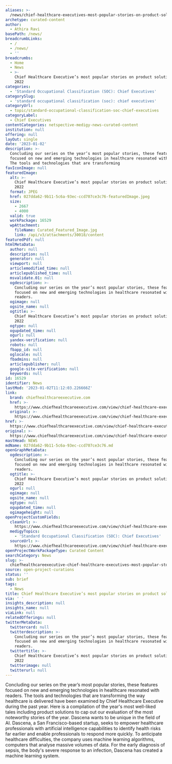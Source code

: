 ```yaml
---
aliases: >-
  /news/chief-healthcare-executives-most-popular-stories-on-product-solutions-in-2022
archetype: curated-content
author:
  - Athira Ravi
basePath: /news/
breadcrumbLinks:
  - /
  - /news/
  - ''
breadcrumbs:
  - Home
  - News
  - >-
    Chief Healthcare Executive’s most popular stories on product solutions in
    2022
categories:
  - 'Standard Occupational Classification (SOC): Chief Executives'
categorySlug:
  - 'standard occupational classification (soc): chief executives'
categoryUrl:
  - topic/standard-occupational-classification-soc-chief-executives
categoryLabel:
  - Chief Executives
contentCategories: netspective-medigy-news-curated-content
institution: null
offering: null
layOut: single
date: '2023-01-02'
description: >-
  Concluding our series on the year’s most popular stories, these features
  focused on new and emerging technologies in healthcare resonated with readers.
  The tools and technologies that are transforming
favIconImage: null
featuredImage:
  alt: >-
    Chief Healthcare Executive’s most popular stories on product solutions in
    2022
  format: JPEG
  href: 027dda62-9b11-5c6a-93ec-ccd707ce3c76-featuredImage.jpeg
  size:
    - 2667
    - 4000
  valid: true
  workPackage: 16529
  wpAttachment:
    fileName: Curated_Featured_Image.jpg
    link: /api/v3/attachments/30018/content
featuredPdf: null
htmlMetaData:
  author: null
  description: null
  generator: null
  viewport: null
  articlemodified_time: null
  articlepublished_time: null
  msvalidate.01: null
  ogdescription: >-
    Concluding our series on the year’s most popular stories, these features
    focused on new and emerging technologies in healthcare resonated with
    readers. 
  ogimage: null
  ogsite_name: null
  ogtitle: >-
    Chief Healthcare Executive’s most popular stories on product solutions in
    2022
  ogtype: null
  ogupdated_time: null
  ogurl: null
  yandex-verification: null
  robots: null
  fbapp_id: null
  oglocale: null
  fbadmins: null
  articlepublisher: null
  google-site-verification: null
  keywords: null
id: 16529
identifier: News
lastMod: '2023-01-02T11:12:03.226666Z'
link:
  brand: chiefhealthcareexecutive.com
  href: >-
    https://www.chiefhealthcareexecutive.com/view/chief-healthcare-executive-s-most-popular-stories-on-product-solutions-in-2022
  original: >-
    https://www.chiefhealthcareexecutive.com/view/chief-healthcare-executive-s-most-popular-stories-on-product-solutions-in-2022
href: >-
  https://www.chiefhealthcareexecutive.com/view/chief-healthcare-executive-s-most-popular-stories-on-product-solutions-in-2022
original: >-
  https://www.chiefhealthcareexecutive.com/view/chief-healthcare-executive-s-most-popular-stories-on-product-solutions-in-2022
mastHead: NEWS
mdName: 027dda62-9b11-5c6a-93ec-ccd707ce3c76.md
openGraphMetaData:
  ogdescription: >-
    Concluding our series on the year’s most popular stories, these features
    focused on new and emerging technologies in healthcare resonated with
    readers. 
  ogtitle: >-
    Chief Healthcare Executive’s most popular stories on product solutions in
    2022
  ogurl: null
  ogimage: null
  ogsite_name: null
  ogtype: null
  ogupdated_time: null
  ogimageheight: null
openProjectCustomFields:
  cleanUrl: >-
    https://www.chiefhealthcareexecutive.com/view/chief-healthcare-executive-s-most-popular-stories-on-product-solutions-in-2022
  medigyTopics:
    - 'Standard Occupational Classification (SOC): Chief Executives'
  sourceUrl: >-
    https://www.chiefhealthcareexecutive.com/view/chief-healthcare-executive-s-most-popular-stories-on-product-solutions-in-2022
openProjectWorkPackageType: Curated Content
searchCategory: News
slug: >-
  chiefhealthcareexecutive-chief-healthcare-executives-most-popular-stories-on-product-solutions-in-2022
source: open-project-curations
status: ''
sub: brief
tags:
  - News
title: Chief Healthcare Executive’s most popular stories on product solutions in 2022
via: ' '
insights_description: null
insights_name: null
viaLink: null
relatedOfferings: null
twitterMetaData:
  twittercard: null
  twitterdescription: >-
    Concluding our series on the year’s most popular stories, these features
    focused on new and emerging technologies in healthcare resonated with
    readers. 
  twittertitle: >-
    Chief Healthcare Executive’s most popular stories on product solutions in
    2022
  twitterimage: null
  twitterurl: null
---
```

<p>Concluding our series on the year’s most popular stories, these features focused on new and emerging technologies in healthcare resonated with readers. The tools and technologies that are transforming the way healthcare is delivered have been examined by Chief Healthcare Executive during the past year. Here is a compilation of the year's most well-liked tales including product solutions to cap out our evaluation of the most noteworthy stories of the year. Dascena wants to be unique in the field of AI. Dascena, a San Francisco-based startup, seeks to empower healthcare professionals with artificial intelligence capabilities to identify health risks far earlier and enable professionals to respond more quickly. To anticipate healthcare difficulties, the company uses machine learning algorithms, computers that analyse massive volumes of data. For the early diagnosis of sepsis, the body's severe response to an infection, Dascena has created a machine learning system.</p>